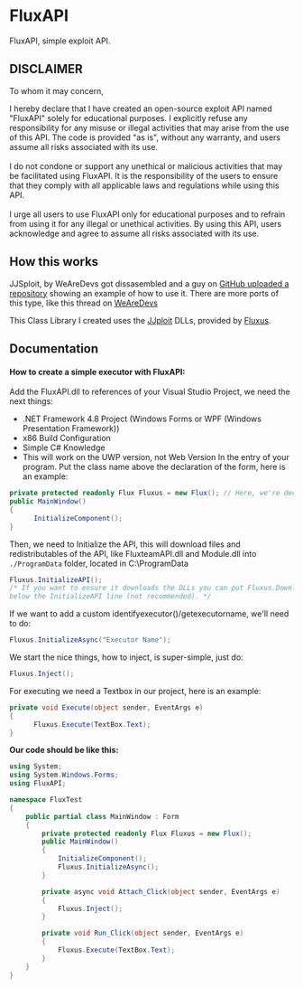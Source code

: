 # FluxAPI
FluxAPI, simple exploit API.

## DISCLAIMER
To whom it may concern,

I hereby declare that I have created an open-source exploit API named "FluxAPI" solely for educational purposes. I explicitly refuse any responsibility for any misuse or illegal activities that may arise from the use of this API. The code is provided "as is", without any warranty, and users assume all risks associated with its use.
<br><br>
I do not condone or support any unethical or malicious activities that may be facilitated using FluxAPI. It is the responsibility of the users to ensure that they comply with all applicable laws and regulations while using this API.
<br><br>
I urge all users to use FluxAPI only for educational purposes and to refrain from using it for any illegal or unethical activities. By using this API, users acknowledge and agree to assume all risks associated with its use.

## How this works
JJSploit, by WeAreDevs got dissasembled and a guy on [GitHub uploaded a repository](https://github.com/MoistMonkey420/MicrosoftRobloxFluxAPI/)
showing an example of how to use it.
There are more ports of this type, like this thread on [WeAreDevs](https://forum.wearedevs.net/t/34077)

This Class Library I created uses the [JJploit](https://wearedevs.net/dinfo/JJSploit) DLLs, provided by [Fluxus](https://fluxteam.net).

## Documentation
#### How to create a simple executor with FluxAPI:
Add the FluxAPI.dll to references of your Visual Studio Project, we need the next things:
- .NET Framework 4.8 Project (Windows Forms or WPF (Windows Presentation Framework))
- x86 Build Configuration
- Simple C# Knowledge<br>
- This will work on the UWP version, not Web Version
In the entry of your program. Put the class name above the declaration of the form, here is an example: 
```csharp
private protected readonly Flux Fluxus = new Flux(); // Here, we're declaring the API.
public MainWindow()
{
      InitializeComponent(); 
}
```

Then, we need to Initialize the API, this will download files and redistributables of the API, like FluxteamAPI.dll and Module.dll into `./ProgramData` folder, located in C:\ProgramData
```csharp
Fluxus.InitializeAPI();
/* If you want to ensure it downloads the DLLs you can put Fluxus.DownloadDLLs();
below the InitializeAPI line (not recommended). */
```
If we want to add a custom identifyexecutor()/getexecutorname, we'll need to do:
```csharp
Fluxus.InitializeAsync("Executor Name");
```

We start the nice things, how to inject, is super-simple, just do: 
```csharp
Fluxus.Inject();
```

For executing we need a Textbox in our project, here is an example:

```csharp
private void Execute(object sender, EventArgs e)
{
      Fluxus.Execute(TextBox.Text);
}
```

**Our code should be like this:**
```csharp
using System;
using System.Windows.Forms;
using FluxAPI;

namespace FluxTest
{
    public partial class MainWindow : Form
    {
        private protected readonly Flux Fluxus = new Flux();
        public MainWindow()
        {
            InitializeComponent(); 
            Fluxus.InitializeAsync();
        }

        private async void Attach_Click(object sender, EventArgs e)
        {
            Fluxus.Inject();
        }

        private void Run_Click(object sender, EventArgs e)
        {
            Fluxus.Execute(TextBox.Text);
        }
    }
}
 
```